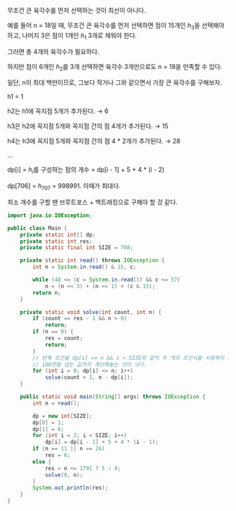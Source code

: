 무조건 큰 육각수를 먼저 선택하는 것이 최선이 아니다.

예를 들어 n = 18일 때, 무조건 큰 육각수를 먼저 선택하면 점이 15개인 $h_3$을 선택해야 하고, 나머지 3은 점이 1개인 $h_1$ 3개로 채워야 한다.

그러면 총 4개의 육각수가 필요하다.

하지만 점이 6개인 $h_2$를 3개 선택하면 육각수 3개만으로도 n = 18을 만족할 수 있다.

일단, n이 최대 백만이므로, 그보다 작거나 그와 같으면서 가장 큰 육각수를 구해보자.

h1 = 1

h2는 h1에 꼭지점 5개가 추가된다. → 6

h3은 h2에 꼭지점 5개와 꼭지점 간의 점 4개가 추가된다. → 15

h4는 h3에 꼭지점 5개와 꼭지점 간의 점 4 \* 2개가 추가된다. → 28

...

dp[i] = $h_i$를 구성하는 점의 개수 = dp[i - 1] + 5 + 4 \* (i - 2)

dp[706] = $h_{707}$ = 998991. 이때가 최대다.

최소 개수를 구할 땐 브루트포스 + 백트래킹으로 구해야 할 것 같다.

```java
import java.io.IOException;

public class Main {
	private static int[] dp;
	private static int res;
	private static final int SIZE = 708;

	private static int read() throws IOException {
		int n = System.in.read() & 15, c;

		while (48 <= (c = System.in.read()) && c <= 57)
			n = (n << 3) + (n << 1) + (c & 15);
		return n;
	}

	private static void solve(int count, int n) {
		if (count == res - 1 && n > 0)
			return;
		if (n == 0) {
			res = count;
			return;
		}
		// 반복 조건을 dp[i] <= n && i < SIZE와 같이 두 개의 조건식을 사용하지 않으려면 SIZE를 707이 아닌 708로 설정해
		// 100만을 넘는 값까지 계산해놓는 것이 낫다.
		for (int i = 0; dp[i] <= n; i++)
			solve(count + 1, n - dp[i]);
	}

	public static void main(String[] args) throws IOException {
		int n = read();

		dp = new int[SIZE];
		dp[0] = 1;
		dp[1] = 6;
		for (int i = 2; i < SIZE; i++)
			dp[i] = dp[i - 1] + 5 + 4 * (i - 1);
		if (n == 11 || n == 26)
			res = 6;
		else {
			res = n <= 1791 ? 5 : 4;
			solve(0, n);
		}
		System.out.println(res);
	}
}
```
